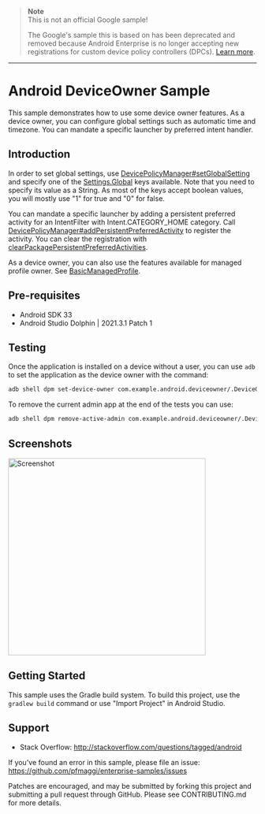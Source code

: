 > **Note**  
> This is not an official Google sample!
>
> The Google's sample this is based on has been deprecated and
> removed because Android Enterprise is no longer accepting new
> registrations for custom device policy controllers (DPCs). [Learn more][0].

----

# Android DeviceOwner Sample

This sample demonstrates how to use some device owner features. As a device owner, you can configure
global settings such as automatic time and timezone. You can mandate a specific launcher by
preferred intent handler.

## Introduction

In order to set global settings, use [DevicePolicyManager#setGlobalSetting][1] and specify one of the [Settings.Global][2] keys available. Note that you need to specify its value as a String. As most of the keys accept boolean values, you will mostly use "1" for true and "0" for false.

You can mandate a specific launcher by adding a persistent preferred activity for an IntentFilter with Intent.CATEGORY_HOME category. Call [DevicePolicyManager#addPersistentPreferredActivity][3] to register the activity. You can clear the registration with [clearPackagePersistentPreferredActivities][4].

As a device owner, you can also use the features available for managed profile owner. See
[BasicManagedProfile][5].

[0]: https://developer.android.com/work/dpc/build-dpc
[1]: https://developer.android.com/reference/android/app/admin/DevicePolicyManager#setGlobalSetting(android.content.ComponentName,%20java.lang.String,%20java.lang.String)
[2]: http://developer.android.com/reference/android/provider/Settings.Global.html
[3]: https://developer.android.com/reference/android/app/admin/DevicePolicyManager#addPersistentPreferredActivity(android.content.ComponentName,%20android.content.IntentFilter,%20android.content.ComponentName)
[4]: https://developer.android.com/reference/android/app/admin/DevicePolicyManager.html#clearPackagePersistentPreferredActivities(android.content.ComponentName,%20java.lang.String)
[5]: https://github.com/android/enterprise-samples/tree/main/BasicManagedProfile

## Pre-requisites

- Android SDK 33
- Android Studio Dolphin | 2021.3.1 Patch 1

## Testing

Once the application is installed on a device without a user, you can use `adb` to set the application as the device owner with the command:

```bash
adb shell dpm set-device-owner com.example.android.deviceowner/.DeviceOwnerReceiver
```

To remove the current admin app at the end of the tests you can use:

```bash
adb shell dpm remove-active-admin com.example.android.deviceowner/.DeviceOwnerReceiver
```

## Screenshots

<img src="screenshots/1-main.png" height="400" alt="Screenshot"/>

## Getting Started

This sample uses the Gradle build system. To build this project, use the `gradlew build` command or use "Import Project" in Android Studio.

## Support

- Stack Overflow: <http://stackoverflow.com/questions/tagged/android>

If you've found an error in this sample, please file an issue:
<https://github.com/pfmaggi/enterprise-samples/issues>

Patches are encouraged, and may be submitted by forking this project and submitting a pull request through GitHub. Please see CONTRIBUTING.md for more details.
